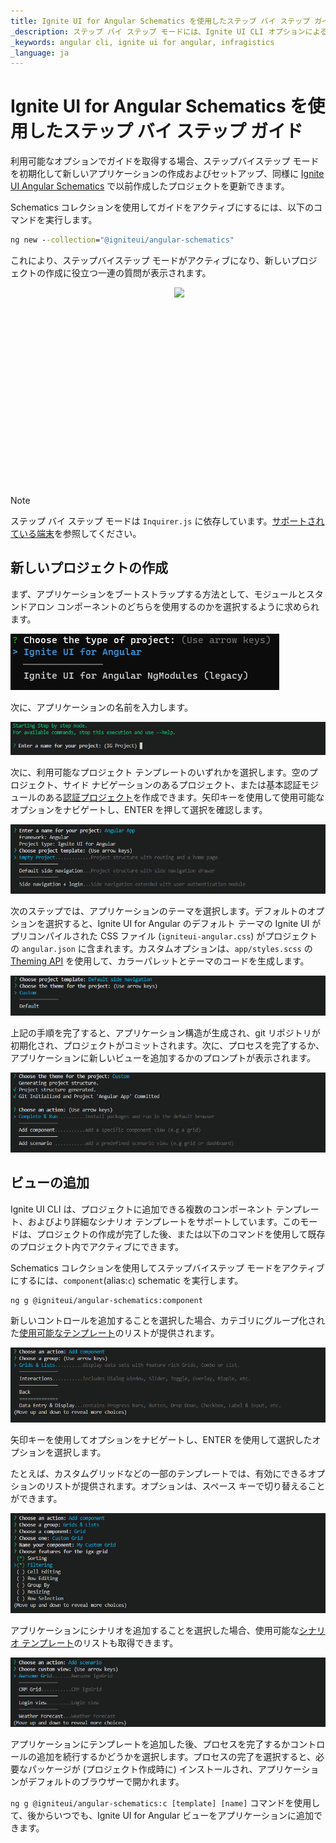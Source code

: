 ```yaml
---
title: Ignite UI for Angular Schematics を使用したステップ バイ ステップ ガイド | Ignite UI for Angular | インフラジスティックス
_description: ステップ バイ ステップ モードには、Ignite UI CLI オプションによるガイドが含まれます。
_keywords: angular cli, ignite ui for angular, infragistics
_language: ja
---
```


# Ignite UI for Angular Schematics を使用したステップ バイ ステップ ガイド
利用可能なオプションでガイドを取得する場合、ステップバイステップ モードを初期化して新しいアプリケーションの作成およびセットアップ、同様に [Ignite UI Angular Schematics](getting-started-with-angular-schematics.md) で以前作成したプロジェクトを更新できます。

Schematics コレクションを使用してガイドをアクティブにするには、以下のコマンドを実行します。

```cmd
ng new --collection="@igniteui/angular-schematics"
```

これにより、ステップバイステップ モードがアクティブになり、新しいプロジェクトの作成に役立つ一連の質問が表示されます。

<div style="display:inline-block;">
    <a style="background: url(../../../images/general/buildCLIapp.gif); display:flex; justify-content:center; width: 80vw; max-width:540px; min-height:315px;"
       href="https://youtu.be/QK_NsdtdA70" target="_blank">
        <img src="../../../images/general/play.svg" style="vertical-align: middle;" />
    </a>
</div>

> [!Note] 
> ステップ バイ ステップ モードは `Inquirer.js` に依存しています。[サポートされている端末](https://github.com/SBoudrias/Inquirer.js#support-os-terminals)を参照してください。


## 新しいプロジェクトの作成

まず、アプリケーションをブートストラップする方法として、モジュールとスタンドアロン コンポーネントのどちらを使用するのかを選択するように求められます。

<img class="responsive-img"  src="../../../images/general/ig-step-by-step-project-type.png" />

次に、アプリケーションの名前を入力します。

<img class="responsive-img"  src="../../../images/general/ig-step-by-step-new-project-name.png" />

次に、利用可能なプロジェクト テンプレートのいずれかを選択します。空のプロジェクト、サイド ナビゲーションのあるプロジェクト、または基本認証モジュールのある[認証プロジェクト](auth-template.md)を作成できます。矢印キーを使用して使用可能なオプションをナビゲートし、ENTER を押して選択を確認します。

<img class="responsive-img"  src="../../../images/general/ig-step-by-step-new-project-template.png" />

次のステップでは、アプリケーションのテーマを選択します。デフォルトのオプションを選択すると、Ignite UI for Angular のデフォルト テーマの Ignite UI がプリコンパイルされた CSS ファイル (`igniteui-angular.css`) がプロジェクトの `angular.json` に含まれます。カスタムオプションは、`app/styles.scss` の [Theming API](../../themes.md) を使用して、カラーパレットとテーマのコードを生成します。

<img class="responsive-img"  src="../../../images/general/ig-step-by-step-new-project-theme.png" />

上記の手順を完了すると、アプリケーション構造が生成され、git リポジトリが初期化され、プロジェクトがコミットされます。次に、プロセスを完了するか、アプリケーションに新しいビューを追加するかのプロンプトが表示されます。

<img class="responsive-img"  src="../../../images/general/ig-step-by-step-new-project-action.png" />

## ビューの追加

Ignite UI CLI は、プロジェクトに追加できる複数のコンポーネント テンプレート、およびより詳細なシナリオ テンプレートをサポートしています。このモードは、プロジェクトの作成が完了した後、または以下のコマンドを使用して既存のプロジェクト内でアクティブにできます。

Schematics コレクションを使用してステップバイステップ モードをアクティブにするには、`component`(alias:`c`) schematic を実行します。
```bash
ng g @igniteui/angular-schematics:component
```

新しいコントロールを追加することを選択した場合、カテゴリにグループ化された[使用可能なテンプレート](component-templates.md#コンポーネント-テンプレート)のリストが提供されます。

<img class="responsive-img"  src="../../../images/general/ig-step-by-step-template-group.png" />

矢印キーを使用してオプションをナビゲートし、ENTER を使用して選択したオプションを選択します。

たとえば、カスタムグリッドなどの一部のテンプレートでは、有効にできるオプションのリストが提供されます。オプションは、スペース キーで切り替えることができます。

<img class="responsive-img"  src="../../../images/general/ig-step-by-step-component-features.png" />

アプリケーションにシナリオを追加することを選択した場合、使用可能な[シナリオ テンプレート](component-templates.md#シナリオ-テンプレート)のリストも取得できます。

<img class="responsive-img"  src="../../../images/general/ig-step-by-step-scenario-templates.png" />

アプリケーションにテンプレートを追加した後、プロセスを完了するかコントロールの追加を続行するかどうかを選択します。プロセスの完了を選択すると、必要なパッケージが (プロジェクト作成時に) インストールされ、アプリケーションがデフォルトのブラウザーで開かれます。

`ng g @igniteui/angular-schematics:c [template] [name]` コマンドを使用して、後からいつでも、Ignite UI for Angular ビューをアプリケーションに追加できます。
